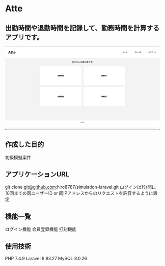 # Atte
## 出勤時間や退勤時間を記録して、勤務時間を計算するアプリです。
![サンプル画像](./スクリーンショット%202024-06-01%200.52.21.png)
## 作成した目的
初級模擬案件
## アプリケーションURL
git clone git@github.com:hiro8787/simulation-laravel.git
ログインは1分間に10回までの同ユーザーID or 同IPアドレスからのリクエストを許容するように設定
## 機能一覧
ログイン機能
会員登録機能
打刻機能
## 使用技術
PHP 7.4.9
Laravel 8.83.27
MySQL 8.0.26